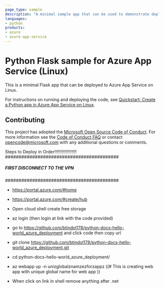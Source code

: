 ```yaml
---
page_type: sample
description: "A minimal sample app that can be used to demonstrate deploying Flask apps to Azure App Service on Linux."
languages:
- python
products:
- azure
- azure-app-service
---
```


# Python Flask sample for Azure App Service (Linux)

This is a minimal Flask app that can be deployed to Azure App Service on Linux.

For instructions on running and deploying the code, see [Quickstart: Create a Python app in Azure App Service on Linux](https://docs.microsoft.com/azure/app-service/quickstart-python).

## Contributing

This project has adopted the [Microsoft Open Source Code of Conduct](https://opensource.microsoft.com/codeofconduct/). For more information see the [Code of Conduct FAQ](https://opensource.microsoft.com/codeofconduct/faq/) or contact [opencode@microsoft.com](mailto:opencode@microsoft.com) with any additional questions or comments.


Steps to Deploy in Order!!!!!!!!!!!!!!!!!!
##########################################
##### FIRST DISCONNECT TO THE VPN ########
##########################################
- https://portal.azure.com/#home
- https://portal.azure.com/#create/hub
- Open cloud shell create free storage
- az login (then login at link with the code provided)
- go to https://github.com/btindol178/python-docs-hello-world_azure_deployment and click code then copy url
- git clone https://github.com/btindol178/python-docs-hello-world_azure_deployment.git
- cd python-docs-hello-world_azure_deployment/
- az webapp up -n unizglobalznamzezforzappz ((# This is creating web app with unique global name for web app ))

- When click on link in shell remove anything after .net

